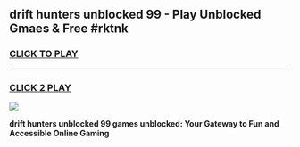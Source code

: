 
## drift hunters unblocked 99 - Play Unblocked Gmaes & Free #rktnk
<h3>
<a href="https://news.freeplayer.one?title=drift_hunters_unblocked_99&ref=24F">CLICK TO PLAY</a></h3>
<hr>

<h3>
<a href="https://news.freeplayer.one?title=drift_hunters_unblocked_99&ref=24F">CLICK 2 PLAY</a>
  
</h3>

<a href="https://news.freeplayer.one?title=drift_hunters_unblocked_99&ref=24F/"><img src="https://clearcache.store/games.png"></a>


**drift hunters unblocked 99 games unblocked: Your Gateway to Fun and Accessible Online Gaming**
